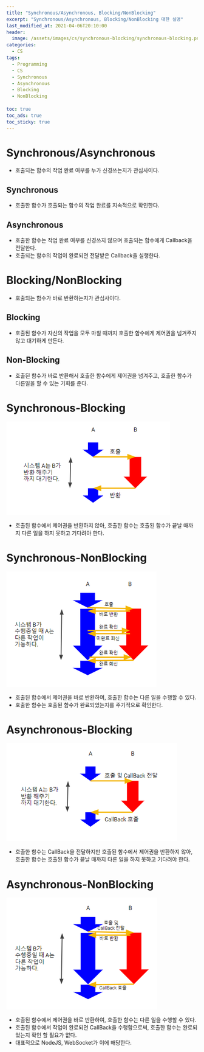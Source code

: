 ```yaml
---
title: "Synchronous/Asynchronous, Blocking/NonBlocking"
excerpt: "Synchronous/Asynchronous, Blocking/NonBlocking 대한 설명"
last_modified_at: 2021-04-06T20:10:00
header:
  image: /assets/images/cs/synchronous-blocking/synchronous-blocking.png
categories:
  - CS
tags:
  - Programming
  - CS
  - Synchronous
  - Asynchronous
  - Blocking
  - NonBlocking
  
toc: true
toc_ads: true
toc_sticky: true
---
```

# Synchronous/Asynchronous
- 호출되는 함수의 작업 완료 여부를 누가 신경쓰는지가 관심사이다.

## Synchronous
- 호출한 함수가 호출되는 함수의 작업 완료를 지속적으로 확인한다.

## Asynchronous
- 호출한 함수는 작업 완료 여부를 신경쓰지 않으며 호출되는 함수에게 Callback을 전달한다.
- 호출되는 함수의 작업이 완료되면 전달받은 Callback을 실행한다.

# Blocking/NonBlocking
- 호출되는 함수가 바로 반환하는지가 관심사이다.

## Blocking
- 호출된 함수가 자신의 작업을 모두 마칠 때까지 호출한 함수에게 제어권을 넘겨주지 않고 대기하게 만든다.

## Non-Blocking
- 호출된 함수가 바로 반환해서 호출한 함수에게 제어권을 넘겨주고, 호출한 함수가 다른일을 할 수 있는 기회를 준다.

# Synchronous-Blocking
![sync-block](../../assets/images/cs/synchronous-blocking/sync-block.png)

- 호출된 함수에서 제어권을 반환하지 않아, 호출한 함수는 호출된 함수가 끝날 때까지 다른 일을 하지 못하고 기다려야 한다.

# Synchronous-NonBlocking
![sync-nonblock](../../assets/images/cs/synchronous-blocking/sync-nonblock.png)

- 호출된 함수에서 제어권을 바로 반환하여, 호출한 함수는 다른 일을 수행할 수 있다.
- 호출한 함수는 호출된 함수가 완료되었는지를 주기적으로 확인한다.

# Asynchronous-Blocking
![async-block](../../assets/images/cs/synchronous-blocking/async-block.png)

- 호출한 함수는 CallBack을 전달하지만 호출된 함수에서 제어권을 반환하지 않아, 호출한 함수는 호출된 함수가 끝날 때까지 다른 일을 하지 못하고 기다려야 한다.

# Asynchronous-NonBlocking
![async-nonblock](../../assets/images/cs/synchronous-blocking/async-nonblock.png)

- 호출된 함수에서 제어권을 바로 반환하여, 호출한 함수는 다른 일을 수행할 수 있다.
- 호출된 함수에서 작업이 완료되면 CallBack을 수행함으로써, 호출한 함수는 완료되었는지 확인 할 필요가 없다.
- 대표적으로 NodeJS, WebSocket가 이에 해당한다.